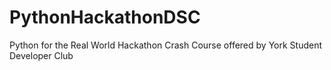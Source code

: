 # PythonHackathonDSC
Python for the Real World Hackathon Crash Course offered by York Student Developer Club
